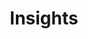 ---
layout: blog_by_tag
image: /assets/img/banner/welcome.png
title: "Insights"
description: "Insights - Grove Technologies - Washington DC's best Mac Support company for Digital Agencies"
tagline: "<br>Our Blog"
tag: insight
permalink: /blog/tags/insight/
---